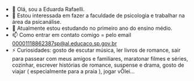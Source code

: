 - 👋 Olá, sou a  Eduarda Rafaelli.
- 👀 Estou interessada em fazer a faculdade de psicologia e trabalhar na área da psicanálise.
- 🌱 Atualmente estou estudando no primeiro ano do ensino médio.
- 📫 Como entrar em contato comigo = pelo email 00001118862387sp@al.educaco.sp.gov.br
- ⚡ Curiosidades: gosto de escutar música, ler livros de romance, sair para passear com meus amigos e familiares, maratonar filmes e séries, cozinhar, escrever histórias de romance, suspense e drama, gosto de viajar ( especialmente para a praia ), jogar vÔlei...

<!---
eduardarafaelli1G/eduardarafaelli1G is a ✨ special ✨ repository because its `README.md` (this file) appears on your GitHub profile.
You can click the Preview link to take a look at your changes.
--->
